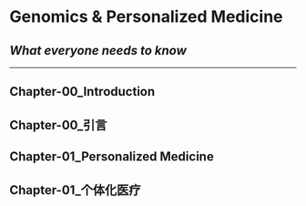 # Genomics & Personalized Medicine
## *What everyone needs to know*

---

## Chapter-00_Introduction
## Chapter-00_引言
## Chapter-01_Personalized Medicine
## Chapter-01_个体化医疗
